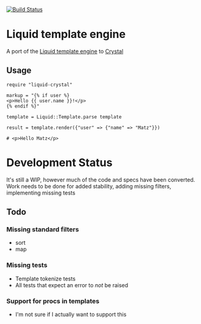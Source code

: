 [![Build Status](https://travis-ci.org/wmoxam/liquid-crystal.svg?branch=master)](https://travis-ci.org/wmoxam/liquid-crystal)

# Liquid template engine

A port of the [Liquid template engine](https://github.com/Shopify/liquid) to [Crystal](https://github.com/crystal-lang/crystal)

## Usage

```crystal
require "liquid-crystal"

markup = "{% if user %}
<p>Hello {{ user.name }}!</p>
{% endif %}"

template = Liquid::Template.parse template

result = template.render({"user" => {"name" => "Matz"}})

# <p>Hello Matz</p>
```

# Development Status

It's still a WIP, however much of the code and specs have been converted. Work
needs to be done for added stability, adding missing filters, implementing
missing tests

## Todo

### Missing standard filters

* sort
* map

### Missing tests

* Template tokenize tests
* All tests that expect an error to *not* be raised

### Support for procs in templates

* I'm not sure if I actually want to support this